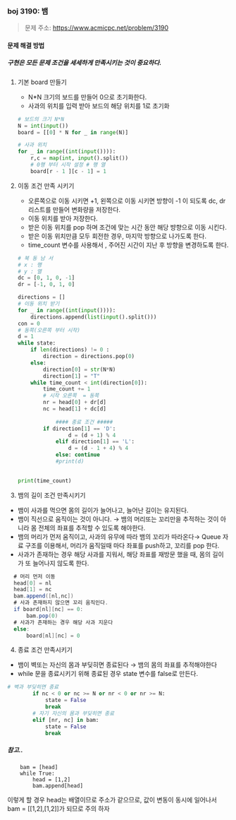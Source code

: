 ### boj 3190: 뱀
> 문제 주소: https://www.acmicpc.net/problem/3190

#### 문제 해결 방법
##### 구현은 모든 문제 조건을 세세하게 만족시키는 것이 중요하다.
1.  기본 board 만들기
    - N*N 크기의 보드를 만들어 0으로 초기화한다.
    - 사과의 위치를 입력 받아 보드의 해당 위치를 1로 초기화

    ```python
    # 보드의 크기 N*N
    N = int(input())
    board = [[0] * N for _ in range(N)]

    # 사과 위치
    for _ in range((int(input()))):
        r,c = map(int, input().split())
        # 0행 부터 시작 설정 # 행 열
        board[r - 1 ][c - 1] = 1
    ```
2. 이동 조건 만족 시키기
    - 오른쪽으로 이동 시키면 +1, 왼쪽으로 이동 시키면 방향이 -1 이 되도록 dc, dr 리스트를 만들어 변화량을 저장한다.
    - 이동 위치를 받아 저장한다.
    - 받은 이동 위치를 pop 하며 조건에 맞는 시간 동안 해당 뱡향으로 이동 시킨다.
    - 받은 이동 위치만큼 모두 회전한 경우, 마지막 방향으로 나가도록 한다.
    - time_count 변수를 사용해서 , 주어진 시간이 지난 후 방향을 변경하도록 한다.

    ```python
    # 북 동 남 서
    # x : 행
    # y : 열
    dc = [0, 1, 0, -1]
    dr = [-1, 0, 1, 0]

    directions = []
    # 이동 위치 받기
    for _ in range((int(input()))):
        directions.append(list(input().split()))
    con = 0
    # 동쪽(오른쪽 부터 시작)
    d = 1
    while state:
        if len(directions) != 0 :
            direction = directions.pop(0)
        else:
            direction[0] = str(N*N)
            direction[1] = "T"
        while time_count < int(direction[0]):
            time_count += 1
            # 시작 오른쪽  = 동쪽
            nr = head[0] + dr[d]
            nc = head[1] + dc[d]
    			
    			#### 종료 조건 #####
    		if direction[1] == 'D':
    		        d = (d + 1) % 4
    		    elif direction[1] == 'L':
    		        d = (d - 1 + 4) % 4
    		    else: continue
    		    #print(d)
    	

    print(time_count)
    ```
3. 뱀의 길이 조건 만족시키기
- 뱀이 사과를 먹으면 몸의 길이가 늘어나고, 늘어난 길이는 유지된다.
- 뱀이 직선으로 움직이는 것이 아니다. → 뱀의 머리또는 꼬리만을 추적하는 것이 아니라 몸 전체의 좌표를 추적할 수 있도록 해야한다.
- 뱀의 머리가 먼저 움직이고, 사과의 유무에 따라 뱀의 꼬리가 따라온다→ Queue 자료 구조를 이용해서, 머리가 움직일때 마다 좌표를 push하고, 꼬리를 pop 한다.
- 사과가 존재하는 경우 해당 사과를 지워서, 해당 좌표를 재방문 했을 때, 몸의 길이가 또 늘어나지 않도록 한다.

```java
  # 머리 먼저 이동
  head[0] = nl
  head[1] = nc
  bam.append([nl,nc])
  # 사과 존재하지 않으면 꼬리 움직인다.
  if board[nl][nc] == 0:
      bam.pop(0)
  # 사과가 존재하는 경우 해당 사과 지운다
  else:
      board[nl][nc] = 0
```

4. 종료 조건 만족시키기
- 뱀이 벽또는 자신의 몸과 부딪히면 종료된다 → 뱀의 몸의 좌표를 추적해야한다
- while 문을 종료시키기 위해 종료된 경우 state 변수를 false로 만든다.

```python
# 벽과 부딪히면 종료
        if nc < 0 or nc >= N or nr < 0 or nr >= N:
            state = False
            break
        # 자기 자신의 몸과 부딪히면 종료
        elif [nr, nc] in bam:
            state = False
            break
```
##### 참고.. 
        
        bam = [head]
        while True:
            head = [1,2]
            bam.append[head]

 이렇게 할 경우 head는 배열이므로 주소가 같으므로, 값이 변동이 동시에 일어나서 bam = [[1,2],[1,2]]가 되므로 주의 하자
